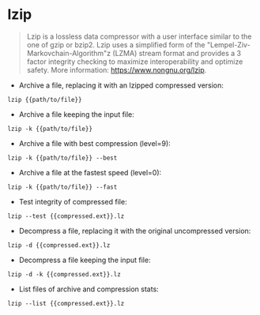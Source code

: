 # lzip

> Lzip is a lossless data compressor with a user interface similar to the one of gzip or bzip2.
Lzip uses a simplified form of the "Lempel-Ziv-Markovchain-Algorithm"z (LZMA) stream format and provides a 3 factor integrity checking to maximize interoperability and optimize safety.
> More information: <https://www.nongnu.org/lzip>.

- Archive a file, replacing it with an lzipped compressed version:

`lzip {{path/to/file}}`

- Archive a file keeping the input file:

`lzip -k {{path/to/file}}`

- Archive a file with best compression (level=9):

`lzip -k {{path/to/file}} --best`

- Archive a file at the fastest speed (level=0): 

`lzip -k {{path/to/file}} --fast`

- Test integrity of compressed file:

`lzip --test {{compressed.ext}}.lz`

- Decompress a file, replacing it with the original uncompressed version:

`lzip -d {{compressed.ext}}.lz`

- Decompress a file keeping the input file:

`lzip -d -k {{compressed.ext}}.lz`

- List files of archive and compression stats:

`lzip --list {{compressed.ext}}.lz`
